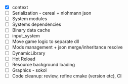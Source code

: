 - [x] context
- [ ] Serialization - cereal + nlohmann json
- [ ] System modules
- [ ] Systems dependencies
- [ ] Binary data cache
- [ ] input_system
- [ ] Move game logic to separate dll
- [ ] Mods management + json merge/inheritance resolve
- [ ] DynamicLibrary
- [ ] Hot Reload
- [ ] Resource background loading
- [ ] Graphics - sokol
- [ ] Code cleanup: review, refine cmake (version etc), CI
